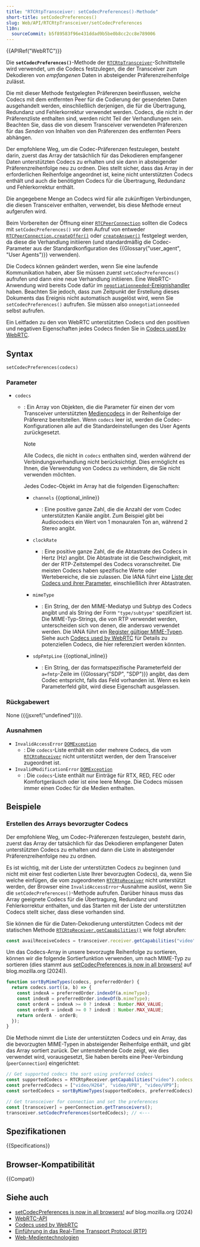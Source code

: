 ```yaml
---
title: "RTCRtpTransceiver: setCodecPreferences()-Methode"
short-title: setCodecPreferences()
slug: Web/API/RTCRtpTransceiver/setCodecPreferences
l10n:
  sourceCommit: b5f89583f96e431ddad9b5be0b8cc2cc8e789006
---
```


{{APIRef("WebRTC")}}

Die **`setCodecPreferences()`**-Methode der [`RTCRtpTransceiver`](/de/docs/Web/API/RTCRtpTransceiver)-Schnittstelle wird verwendet, um die Codecs festzulegen, die der Transceiver zum Dekodieren von _empfangenen_ Daten in absteigender Präferenzreihenfolge zulässt.

Die mit dieser Methode festgelegten Präferenzen beeinflussen, welche Codecs mit dem entfernten Peer für die Codierung der gesendeten Daten ausgehandelt werden, einschließlich derjenigen, die für die Übertragung, Redundanz und Fehlerkorrektur verwendet werden.
Codecs, die nicht in der Präferenzliste enthalten sind, werden nicht Teil der Verhandlungen sein.
Beachten Sie, dass die von diesem Transceiver verwendeten Präferenzen für das _Senden_ von Inhalten von den Präferenzen des entfernten Peers abhängen.

Der empfohlene Weg, um die Codec-Präferenzen festzulegen, besteht darin, zuerst das Array der tatsächlich für das Dekodieren empfangener Daten unterstützten Codecs zu erhalten und sie dann in absteigender Präferenzreihenfolge neu zu ordnen.
Dies stellt sicher, dass das Array in der erforderlichen Reihenfolge angeordnet ist, keine nicht unterstützten Codecs enthält und auch die benötigten Codecs für die Übertragung, Redundanz und Fehlerkorrektur enthält.

Die angegebene Menge an Codecs wird für alle zukünftigen Verbindungen, die diesen Transceiver enthalten, verwendet, bis diese Methode erneut aufgerufen wird.

Beim Vorbereiten der Öffnung einer [`RTCPeerConnection`](/de/docs/Web/API/RTCPeerConnection) sollten die Codecs mit `setCodecPreferences()` _vor_ dem Aufruf von entweder [`RTCPeerConnection.createOffer()`](/de/docs/Web/API/RTCPeerConnection/createOffer) oder [`createAnswer()`](/de/docs/Web/API/RTCPeerConnection/createAnswer) festgelegt werden, da diese die Verhandlung initiieren (und standardmäßig die Codec-Parameter aus der Standardkonfiguration des {{Glossary("user_agent", "User Agents")}} verwenden).

Die Codecs können geändert werden, wenn Sie eine laufende Kommunikation haben, aber Sie müssen zuerst `setCodecPreferences()` aufrufen und dann eine neue Verhandlung initiieren.
Eine WebRTC-Anwendung wird bereits Code dafür im [`negotiationneeded`-Ereignishandler](/de/docs/Web/API/RTCPeerConnection/negotiationneeded_event) haben.
Beachten Sie jedoch, dass zum Zeitpunkt der Erstellung dieses Dokuments das Ereignis nicht automatisch ausgelöst wird, wenn Sie `setCodecPreferences()` aufrufen. Sie müssen also `onnegotiationneeded` selbst aufrufen.

Ein Leitfaden zu den von WebRTC unterstützten Codecs und den positiven und negativen Eigenschaften jedes Codecs finden Sie in [Codecs used by WebRTC](/de/docs/Web/Media/Guides/Formats/WebRTC_codecs).

## Syntax

```js-nolint
setCodecPreferences(codecs)
```

### Parameter

- `codecs`

  - : Ein Array von Objekten, die die Parameter für einen der vom Transceiver unterstützten [Mediencodecs](/de/docs/Web/Media/Guides/Formats/WebRTC_codecs) in der Reihenfolge der Präferenz bereitstellen.
    Wenn `codecs` leer ist, werden die Codec-Konfigurationen alle auf die Standardeinstellungen des User Agents zurückgesetzt.

    > [!NOTE]
    > Alle Codecs, die nicht in `codecs` enthalten sind, werden während der Verbindungsverhandlung nicht berücksichtigt.
    > Dies ermöglicht es Ihnen, die Verwendung von Codecs zu verhindern, die Sie nicht verwenden möchten.

    Jedes Codec-Objekt im Array hat die folgenden Eigenschaften:

    - `channels` {{optional_inline}}

      - : Eine positive ganze Zahl, die die Anzahl der vom Codec unterstützten Kanäle angibt.
        Zum Beispiel gibt bei Audiocodecs ein Wert von 1 monauralen Ton an, während 2 Stereo angibt.

    - `clockRate`

      - : Eine positive ganze Zahl, die die Abtastrate des Codecs in Hertz (Hz) angibt.
        Die Abtastrate ist die Geschwindigkeit, mit der der RTP-Zeitstempel des Codecs voranschreitet.
        Die meisten Codecs haben spezifische Werte oder Wertebereiche, die sie zulassen.
        Die IANA führt eine [Liste der Codecs und ihrer Parameter](https://www.iana.org/assignments/rtp-parameters/rtp-parameters.xhtml#rtp-parameters-1), einschließlich ihrer Abtastraten.

    - `mimeType`

      - : Ein String, der den MIME-Mediatyp und Subtyp des Codecs angibt und als String der Form `"type/subtype"` spezifiziert ist.
        Die MIME-Typ-Strings, die von RTP verwendet werden, unterscheiden sich von denen, die anderswo verwendet werden.
        Die IANA führt ein [Register gültiger MIME-Typen](https://www.iana.org/assignments/rtp-parameters/rtp-parameters.xhtml#rtp-parameters-2).
        Siehe auch [Codecs used by WebRTC](/de/docs/Web/Media/Guides/Formats/WebRTC_codecs) für Details zu potenziellen Codecs, die hier referenziert werden könnten.

    - `sdpFmtpLine` {{optional_inline}}

      - : Ein String, der das formatspezifische Parameterfeld der `a=fmtp`-Zeile im {{Glossary("SDP", "SDP")}} angibt, das dem Codec entspricht, falls das Feld vorhanden ist.
        Wenn es kein Parameterfeld gibt, wird diese Eigenschaft ausgelassen.

### Rückgabewert

None ({{jsxref("undefined")}}).

### Ausnahmen

- `InvalidAccessError` [`DOMException`](/de/docs/Web/API/DOMException)
  - : Die `codecs`-Liste enthält ein oder mehrere Codecs, die vom [`RTCRtpReceiver`](/de/docs/Web/API/RTCRtpReceiver) nicht unterstützt werden, der dem Transceiver zugeordnet ist.
- `InvalidModificationError` [`DOMException`](/de/docs/Web/API/DOMException)
  - : Die `codecs`-Liste enthält nur Einträge für RTX, RED, FEC oder Komfortgeräusch oder ist eine leere Menge.
    Die Codecs müssen immer einen Codec für die Medien enthalten.

## Beispiele

### Erstellen des Arrays bevorzugter Codecs

Der empfohlene Weg, um Codec-Präferenzen festzulegen, besteht darin, zuerst das Array der tatsächlich für das Dekodieren empfangener Daten unterstützten Codecs zu erhalten und dann die Liste in absteigender Präferenzreihenfolge neu zu ordnen.

Es ist wichtig, mit der Liste der unterstützten Codecs zu beginnen (und nicht mit einer fest codierten Liste Ihrer bevorzugten Codecs), da, wenn Sie welche einfügen, die vom zugeordneten [`RTCRtpReceiver`](/de/docs/Web/API/RTCRtpReceiver) nicht unterstützt werden, der Browser eine `InvalidAccessError`-Ausnahme auslöst, wenn Sie die `setCodecPreferences()`-Methode aufrufen.
Darüber hinaus muss das Array geeignete Codecs für die Übertragung, Redundanz und Fehlerkorrektur enthalten, und das Starten mit der Liste der unterstützten Codecs stellt sicher, dass diese vorhanden sind.

Sie können die für die Daten-Dekodierung unterstützten Codecs mit der statischen Methode [`RTCRtpReceiver.getCapabilities()`](/de/docs/Web/API/RTCRtpReceiver/getCapabilities_static) wie folgt abrufen:

```js
const availReceiveCodecs = transceiver.receiver.getCapabilities("video").codecs;
```

Um das Codecs-Array in unsere bevorzugte Reihenfolge zu sortieren, können wir die folgende Sortierfunktion verwenden, um nach MIME-Typ zu sortieren (dies stammt aus [setCodecPreferences is now in all browsers!](https://blog.mozilla.org/webrtc/cross-browser-support-for-choosing-webrtc-codecs/) auf blog.mozilla.org (2024)).

```js
function sortByMimeTypes(codecs, preferredOrder) {
  return codecs.sort((a, b) => {
    const indexA = preferredOrder.indexOf(a.mimeType);
    const indexB = preferredOrder.indexOf(b.mimeType);
    const orderA = indexA >= 0 ? indexA : Number.MAX_VALUE;
    const orderB = indexB >= 0 ? indexB : Number.MAX_VALUE;
    return orderA - orderB;
  });
}
```

Die Methode nimmt die Liste der unterstützten Codecs und ein Array, das die bevorzugten MIME-Typen in absteigender Reihenfolge enthält, und gibt das Array sortiert zurück.
Der untenstehende Code zeigt, wie dies verwendet wird, vorausgesetzt, Sie haben bereits eine Peer-Verbindung (`peerConnection`) eingerichtet:

```js
// Get supported codecs the sort using preferred codecs
const supportedCodecs = RTCRtpReceiver.getCapabilities("video").codecs;
const preferredCodecs = ["video/H264", "video/VP8", "video/VP9"];
const sortedCodecs = sortByMimeTypes(supportedCodecs, preferredCodecs);

// Get transceiver for connection and set the preferences
const [transceiver] = peerConnection.getTransceivers();
transceiver.setCodecPreferences(sortedCodecs); // <---
```

## Spezifikationen

{{Specifications}}

## Browser-Kompatibilität

{{Compat}}

## Siehe auch

- [setCodecPreferences is now in all browsers!](https://blog.mozilla.org/webrtc/cross-browser-support-for-choosing-webrtc-codecs/) auf blog.mozilla.org (2024)
- [WebRTC-API](/de/docs/Web/API/WebRTC_API)
- [Codecs used by WebRTC](/de/docs/Web/Media/Guides/Formats/WebRTC_codecs)
- [Einführung in das Real-Time Transport Protocol (RTP)](/de/docs/Web/API/WebRTC_API/Intro_to_RTP)
- [Web-Medientechnologien](/de/docs/Web/Media)

